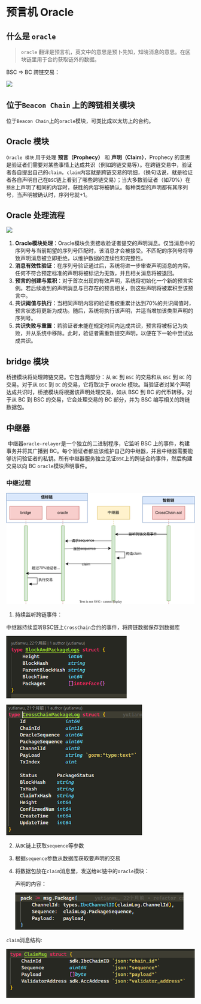 # 预言机 Oracle

## 什么是 `oracle`

> `oracle` 翻译是预言机，英文中的意思是预卜先知，知晓消息的意思。在区块链里用于合约获取链外的数据。

BSC => BC 跨链交易：

![](../../../.gitbook/assets/relay\_workflow.drawio.svg)

## 位于`Beacon Chain` 上的跨链相关模块

​ 位于`Beacon Chain`上的`oracle`模块，可类比成以太坊上的合约。

## Oracle 模块

`Oracle 模块` 用于处理 **预言（Prophecy）** 和 **声明（Claim）**，Prophecy 的意思是验证者们需要对某些事情上达成共识（例如跨链交易等）。在跨链交易中，验证者各自提出自己的`claim`，`claim`内容就是跨链交易的明细，（换句话说，就是验证者各自声明自己在`BSC`链上看到了哪些跨链交易）；当大多数验证者（如70%）在`预言`上声明了相同的内容时，获胜的内容将被确认。每种类型的声明都有其序列号，当声明被确认时，序列号就+1。

## Oracle 处理流程

![](../../../.gitbook/assets/oracle\_module.drawio.svg)

1. **Oracle模块处理**：Oracle模块负责接收验证者提交的声明消息。仅当消息中的序列号与当前期望的序列号匹配时，该消息才会被接受。不匹配的序列号将导致声明消息被立即拒绝，以维护数据的连续性和完整性。
2. **消息有效性验证**：在序列号验证通过后，系统将进一步审查声明消息的内容。任何不符合预定标准的声明将被标记为无效，并且相关消息将被退回。
3. **预言的创建与累积**：对于首次出现的有效声明，系统将初始化一个新的预言实例。若后续收到的声明消息与已存在的预言相关，则这些声明将被累积至该预言中。
4. **共识阈值与执行**：当相同声明内容的验证者权重累计达到70%的共识阈值时，预言状态将更新为成功。随后，系统将执行该声明，并适当增加该类型声明的序列号。
5. **共识失败与重置**：若验证者未能在规定时间内达成共识，预言将被标记为失败，并从系统中移除。此时，验证者需重新提交声明，以便在下一轮中尝试达成共识。

## bridge 模块

桥接模块将处理跨链交易。它包含两部分：从 `BC` 到 `BSC` 的交易和从 `BSC` 到 `BC` 的交易。对于从 `BSC` 到 `BC` 的交易，它将取决于 oracle 模块。当验证者对某个声明达成共识时，桥接模块将根据该声明处理交易，如从 BSC 到 BC 的代币转移。对于从 BC 到 BSC 的交易，它会处理交易的 BC 部分，并为 BSC 编写相关的跨链数据包。

## 中继器

​ 中继器`oracle-relayer`是一个独立的二进制程序，它监听 BSC 上的事件，构建事务并将其广播到 BC。每个验证者都应该维护自己的中继器，并且中继器需要能够访问验证者的私钥。所有中继器服务独立见证`BSC`上的跨链合约事件，然后构建交易以向 BC `oracle`模块声明事件。

### 中继过程

![中继流程](../../../.gitbook/assets/relay.svg)

1. 持续监听跨链事件：

中继器持续监听BSC链上`CrossChain`合约的事件，将跨链数据保存到数据库

![image-20220415135104674](../../../.gitbook/assets/image-20220415135104674.png)

![image-20220415140122871](../../../.gitbook/assets/image-20220415140122871.png)

2. 从`BC`链上获取`sequence`等参数
3. 根据`sequence`参数从数据库获取要声明的交易
4.  将数据包放在`claim`消息里，发送给`BC`链中的`oracle`模块：

    声明的内容：

    ![image-20220415143517957](../../../.gitbook/assets/image-20220415143517957.png)

`claim`消息结构:

![image-20220415165254684](../../../.gitbook/assets/image-20220415165254684.png)
